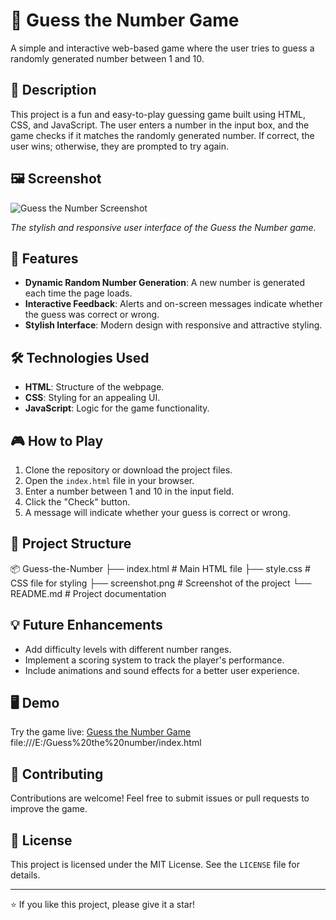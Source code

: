 # 🎲 Guess the Number Game

A simple and interactive web-based game where the user tries to guess a randomly generated number between 1 and 10.

## 📃 Description

This project is a fun and easy-to-play guessing game built using HTML, CSS, and JavaScript. The user enters a number in the input box, and the game checks if it matches the randomly generated number. If correct, the user wins; otherwise, they are prompted to try again.

## 🖼️ Screenshot

![Guess the Number Screenshot](![{503B881C-C24D-4224-90EC-65DD73E18FDE}](https://github.com/user-attachments/assets/7376b8a2-f365-4ac1-a99c-682a5e46d62b))

*The stylish and responsive user interface of the Guess the Number game.*

## 🚀 Features

- **Dynamic Random Number Generation**: A new number is generated each time the page loads.
- **Interactive Feedback**: Alerts and on-screen messages indicate whether the guess was correct or wrong.
- **Stylish Interface**: Modern design with responsive and attractive styling.

## 🛠️ Technologies Used

- **HTML**: Structure of the webpage.
- **CSS**: Styling for an appealing UI.
- **JavaScript**: Logic for the game functionality.

## 🎮 How to Play

1. Clone the repository or download the project files.
2. Open the `index.html` file in your browser.
3. Enter a number between 1 and 10 in the input field.
4. Click the "Check" button.
5. A message will indicate whether your guess is correct or wrong.

## 📂 Project Structure

📦 Guess-the-Number 
├── index.html # Main HTML file 
    ├── style.css # CSS file for styling 
        ├── screenshot.png # Screenshot of the project 
             └── README.md # Project documentation

             
## 💡 Future Enhancements

- Add difficulty levels with different number ranges.
- Implement a scoring system to track the player's performance.
- Include animations and sound effects for a better user experience.

## 🖥️ Demo

Try the game live: [Guess the Number Game](#) file:///E:/Guess%20the%20number/index.html

## 🤝 Contributing

Contributions are welcome! Feel free to submit issues or pull requests to improve the game.

## 📜 License

This project is licensed under the MIT License. See the `LICENSE` file for details.

---

⭐ If you like this project, please give it a star!
